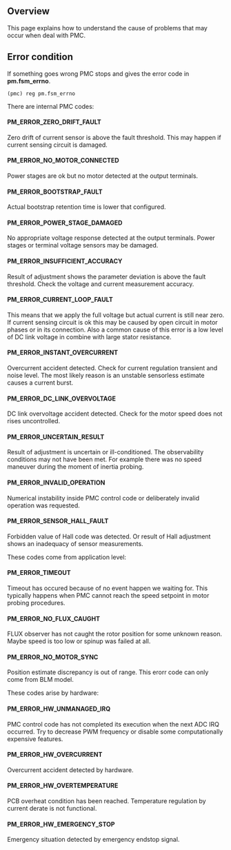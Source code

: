 ## Overview

This page explains how to understand the cause of problems that may occur when
deal with PMC.

## Error condition

If something goes wrong PMC stops and gives the error code in **pm.fsm_errno**.

	(pmc) reg pm.fsm_errno

There are internal PMC codes:

#### PM_ERROR_ZERO_DRIFT_FAULT

Zero drift of current sensor is above the fault threshold. This may happen if
current sensing circuit is damaged.

#### PM_ERROR_NO_MOTOR_CONNECTED

Power stages are ok but no motor detected at the output terminals.

#### PM_ERROR_BOOTSTRAP_FAULT

Actual bootstrap retention time is lower that configured.

#### PM_ERROR_POWER_STAGE_DAMAGED

No appropriate voltage response detected at the output terminals. Power stages
or terminal voltage sensors may be damaged.

#### PM_ERROR_INSUFFICIENT_ACCURACY

Result of adjustment shows the parameter deviation is above the fault
threshold. Check the voltage and current measurement accuracy.

#### PM_ERROR_CURRENT_LOOP_FAULT

This means that we apply the full voltage but actual current is still near
zero. If current sensing circuit is ok this may be caused by open circuit in
motor phases or in its connection. Also a common cause of this error is a low
level of DC link voltage in combine with large stator resistance.

#### PM_ERROR_INSTANT_OVERCURRENT

Overcurrent accident detected. Check for current regulation transient and noise
level. The most likely reason is an unstable sensorless estimate causes a
current burst.

#### PM_ERROR_DC_LINK_OVERVOLTAGE

DC link overvoltage accident detected. Check for the motor speed does not rises
uncontrolled.

#### PM_ERROR_UNCERTAIN_RESULT 

Result of adjustment is uncertain or ill-conditioned. The observability
conditions may not have been met. For example there was no speed maneuver
during the moment of inertia probing.

#### PM_ERROR_INVALID_OPERATION

Numerical instability inside PMC control code or deliberately invalid operation
was requested.

#### PM_ERROR_SENSOR_HALL_FAULT

Forbidden value of Hall code was detected. Or result of Hall adjustment shows
an inadequacy of sensor measurements.

These codes come from application level:

#### PM_ERROR_TIMEOUT

Timeout has occured because of no event happen we waiting for. This typically
happens when PMC cannot reach the speed setpoint in motor probing procedures.

#### PM_ERROR_NO_FLUX_CAUGHT

FLUX observer has not caught the rotor position for some unknown reason. Maybe
speed is too low or spinup was failed at all.

#### PM_ERROR_NO_MOTOR_SYNC

Position estimate discrepancy is out of range. This erorr code can only come
from BLM model.

These codes arise by hardware:

#### PM_ERROR_HW_UNMANAGED_IRQ

PMC control code has not completed its execution when the next ADC IRQ
occurred. Try to decrease PWM frequency or disable some computationally
expensive features.

#### PM_ERROR_HW_OVERCURRENT

Overcurrent accident detected by hardware.

#### PM_ERROR_HW_OVERTEMPERATURE

PCB overheat condition has been reached. Temperature regulation by current
derate is not functional.

#### PM_ERROR_HW_EMERGENCY_STOP

Emergency situation detected by emergency endstop signal.


